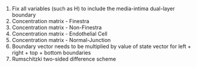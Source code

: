 1. Fix all variables (such as H) to include the media-intima dual-layer boundary
2. Concentration matrix - Finestra
3. Concentration matrix - Non-Finestra
4. Concentration matrix - Endothelial Cell
5. Concentration matrix - Normal-Junction
6. Boundary vector needs to be multiplied by value of state vector for left + right + top + bottom boundaries
7. Rumschitzki two-sided difference scheme   

